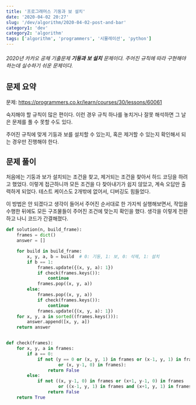 ```yaml
---
title: '프로그래머스 기둥과 보 설치'
date: '2020-04-02 20:27'
slug: '/dev/algorithm/2020-04-02-post-and-bar'
category1: 'dev'
category2: 'algorithm'
tags: ['algorithm', 'programmers', '시뮬레이션', 'python']
---
```


###### 2020년 카카오 공채 기출문제 **기둥과 보 설치** 문제이다. 주어진 규칙에 따라 구현해야 하는데 실수하기 쉬운 문제이다.

<!-- end -->



## 문제 요약

문제: https://programmers.co.kr/learn/courses/30/lessons/60061

숙지해야 할 규칙이 많은 편이다. 이런 경우 규칙 하나를 놓치거나 잘못 해석하면 그 날은 문제를 풀 수 못할 수도 있다.

주어진 규칙에 맞게 기둥과 보를 설치할 수 있는지, 혹은 제거할 수 있는지 확인해서 되는 경우만 진행해야 한다.



## 문제 풀이

처음에는 기둥과 보가 설치되는 조건을 찾고, 제거되는 조건을 찾아서 하드 코딩을 하려고 했었다. 이렇게 접근하니까 모든 조건을 다 찾아내기가 쉽지 않았고, 계속 오답만 출력하게 되었다. 테스트 케이스도 2개밖에 없어서, 디버깅도 힘들었다.

이 방법은 안 되겠다고 생각이 들어서 주어진 순서대로 한 가지씩 실행해보면서, 작업을 수행한 뒤에도 모든 구조물들이 주어진 조건에 맞는지 확인을 했다. 생각을 이렇게 전환하고 나니 코드가 간결해졌다.

```python
def solution(n, build_frame):
    frames = dict()
    answer = []

    for build in build_frame:
        x, y, a, b = build  # 0: 기둥, 1: 보, 0: 삭제, 1: 설치
        if b == 1:
            frames.update({(x, y, a): 1})
            if check(frames.keys()):
                continue
            frames.pop((x, y, a))
        else:
            frames.pop((x, y, a))
            if check(frames.keys()):
                continue
            frames.update({(x, y, a): 1})
    for x, y, a in sorted((frames.keys())):
        answer.append([x, y, a])
    return answer


def check(frames):
    for x, y, a in frames:
        if a == 0:
            if not (y == 0 or (x, y, 1) in frames or (x-1, y, 1) in frames 
                    or (x, y-1, 0) in frames):
                return False
        else:
            if not ((x, y-1, 0) in frames or (x+1, y-1, 0) in frames 
                    or ((x-1, y, 1) in frames and (x+1, y, 1) in frames)):
                return False
    return True

```



